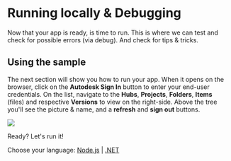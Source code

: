 # Running locally & Debugging

Now that your app is ready, is time to run. This is where we can test and check for possible errors (via debug). And check for tips & tricks.

## Using the sample

The next section will show you how to run your app. When it opens on the browser, click on the **Autodesk Sign In** button to enter your end-user credentials. On the list, navigate to the **Hubs**, **Projects**, **Folders**, **Items** (files) and respective **Versions** to view on the right-side. Above the tree you'll see the picture & name, and a **refresh** and **sign out** buttons.

![](_media/tutorials/run_sample_viewhubmodels.gif)

Ready? Let's run it!

Choose your language: [Node.js](environment/rundebug/nodejs) | [.NET](environment/rundebug/net)
